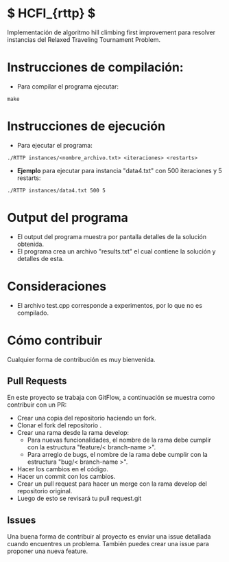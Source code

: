 # $ HCFI_{rttp} $
Implementación de algoritmo hill climbing first improvement para resolver instancias del Relaxed Traveling Tournament Problem.

# Instrucciones de compilación:
- Para compilar el programa ejecutar:
```
make
```

# Instrucciones de ejecución
- Para ejecutar el programa:
```
./RTTP instances/<nombre_archivo.txt> <iteraciones> <restarts>
```
- **Ejemplo** para ejecutar para instancia "data4.txt" con 500 iteraciones y 5 restarts:
```
./RTTP instances/data4.txt 500 5
```

# Output del programa
- El output del programa muestra por pantalla detalles de la solución obtenida.
- El programa crea un archivo "results.txt" el cual contiene la solución y detalles de esta.

# Consideraciones
- El archivo test.cpp corresponde a experimentos, por lo que no es compilado.

# Cómo contribuir
Cualquier forma de contribución es muy bienvenida.

## Pull Requests
En este proyecto se trabaja con GitFlow, a continuación se muestra como contribuir con un PR:

- Crear una copia del repositorio haciendo un fork.
- Clonar el fork del repositorio .
- Crear una rama desde la rama develop:
    - Para nuevas funcionalidades, el nombre de la rama debe cumplir con la estructura "feature/< branch-name >".
    - Para arreglo de bugs, el nombre de la rama debe cumplir con la estructura "bug/< branch-name >".
- Hacer los cambios en el código.
- Hacer un commit con los cambios.
- Crear un pull request para hacer un merge con la rama develop del repositorio original.
- Luego de esto se revisará tu pull request.git

## Issues
Una buena forma de contribuir al proyecto es enviar una issue detallada cuando encuentres un problema. También puedes crear una issue para proponer una nueva feature.